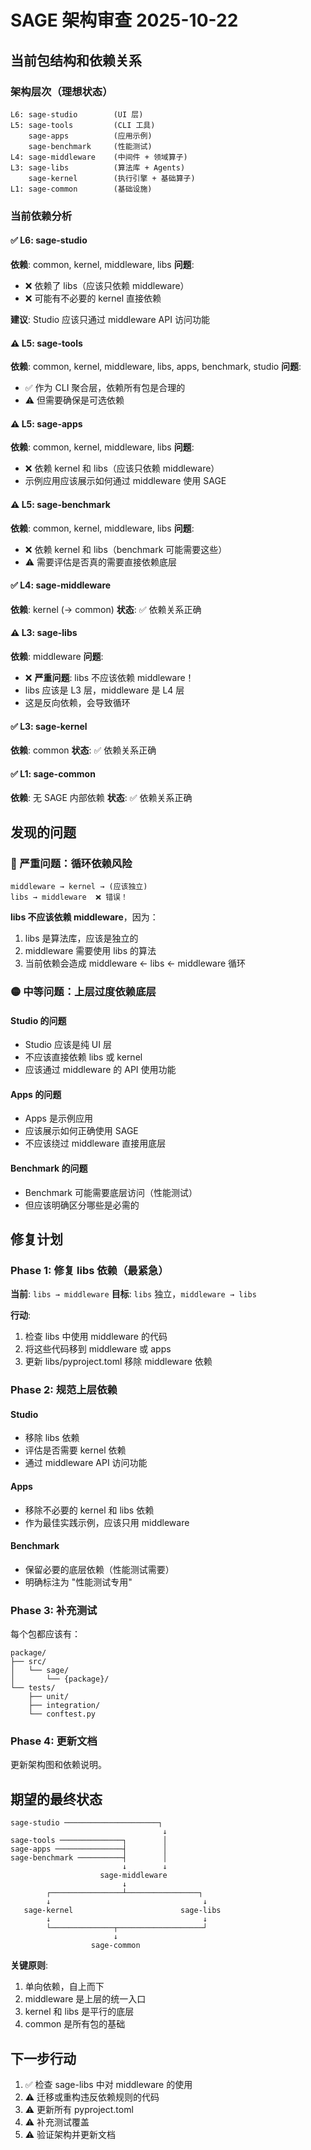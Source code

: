 # SAGE 架构审查 2025-10-22

## 当前包结构和依赖关系

### 架构层次（理想状态）

```
L6: sage-studio        (UI 层)
L5: sage-tools         (CLI 工具)
    sage-apps          (应用示例)
    sage-benchmark     (性能测试)
L4: sage-middleware    (中间件 + 领域算子)
L3: sage-libs          (算法库 + Agents)
    sage-kernel        (执行引擎 + 基础算子)
L1: sage-common        (基础设施)
```

### 当前依赖分析

#### ✅ L6: sage-studio
**依赖**: common, kernel, middleware, libs
**问题**: 
- ❌ 依赖了 libs（应该只依赖 middleware）
- ❌ 可能有不必要的 kernel 直接依赖

**建议**: Studio 应该只通过 middleware API 访问功能

#### ⚠️ L5: sage-tools
**依赖**: common, kernel, middleware, libs, apps, benchmark, studio
**问题**:
- ✅ 作为 CLI 聚合层，依赖所有包是合理的
- ⚠️ 但需要确保是可选依赖

#### ⚠️ L5: sage-apps  
**依赖**: common, kernel, middleware, libs
**问题**:
- ❌ 依赖 kernel 和 libs（应该只依赖 middleware）
- 示例应用应该展示如何通过 middleware 使用 SAGE

#### ⚠️ L5: sage-benchmark
**依赖**: common, kernel, middleware, libs
**问题**:
- ❌ 依赖 kernel 和 libs（benchmark 可能需要这些）
- ⚠️ 需要评估是否真的需要直接依赖底层

#### ✅ L4: sage-middleware
**依赖**: kernel (→ common)
**状态**: ✅ 依赖关系正确

#### ⚠️ L3: sage-libs
**依赖**: middleware
**问题**:
- ❌ **严重问题**: libs 不应该依赖 middleware！
- libs 应该是 L3 层，middleware 是 L4 层
- 这是反向依赖，会导致循环

#### ✅ L3: sage-kernel
**依赖**: common
**状态**: ✅ 依赖关系正确

#### ✅ L1: sage-common
**依赖**: 无 SAGE 内部依赖
**状态**: ✅ 依赖关系正确

## 发现的问题

### 🔴 严重问题：循环依赖风险

```
middleware → kernel → (应该独立)
libs → middleware  ❌ 错误！
```

**libs 不应该依赖 middleware**，因为：
1. libs 是算法库，应该是独立的
2. middleware 需要使用 libs 的算法
3. 当前依赖会造成 middleware ← libs ← middleware 循环

### 🟡 中等问题：上层过度依赖底层

#### Studio 的问题
- Studio 应该是纯 UI 层
- 不应该直接依赖 libs 或 kernel
- 应该通过 middleware 的 API 使用功能

#### Apps 的问题  
- Apps 是示例应用
- 应该展示如何正确使用 SAGE
- 不应该绕过 middleware 直接用底层

#### Benchmark 的问题
- Benchmark 可能需要底层访问（性能测试）
- 但应该明确区分哪些是必需的

## 修复计划

### Phase 1: 修复 libs 依赖（最紧急）

**当前**: `libs → middleware`
**目标**: `libs` 独立，`middleware → libs`

**行动**:
1. 检查 libs 中使用 middleware 的代码
2. 将这些代码移到 middleware 或 apps
3. 更新 libs/pyproject.toml 移除 middleware 依赖

### Phase 2: 规范上层依赖

#### Studio
- 移除 libs 依赖
- 评估是否需要 kernel 依赖
- 通过 middleware API 访问功能

#### Apps  
- 移除不必要的 kernel 和 libs 依赖
- 作为最佳实践示例，应该只用 middleware

#### Benchmark
- 保留必要的底层依赖（性能测试需要）
- 明确标注为 "性能测试专用"

### Phase 3: 补充测试

每个包都应该有：
```
package/
├── src/
│   └── sage/
│       └── {package}/
└── tests/
    ├── unit/
    ├── integration/
    └── conftest.py
```

### Phase 4: 更新文档

更新架构图和依赖说明。

## 期望的最终状态

```
sage-studio ─────────────────────┐
                                  ↓
sage-tools ──────────────┐        │
sage-apps ───────────────┤        │
sage-benchmark ──────────┤        │
                         ↓        ↓
                    sage-middleware
                         ↓
        ┌────────────────┴────────────────┐
        ↓                                  ↓
   sage-kernel                        sage-libs
        ↓                                  ↓
        └──────────────┬───────────────────┘
                       ↓
                  sage-common
```

**关键原则**:
1. 单向依赖，自上而下
2. middleware 是上层的统一入口
3. kernel 和 libs 是平行的底层
4. common 是所有包的基础

## 下一步行动

1. ✅ 检查 sage-libs 中对 middleware 的使用
2. ⚠️ 迁移或重构违反依赖规则的代码
3. ⚠️ 更新所有 pyproject.toml
4. ⚠️ 补充测试覆盖
5. ⚠️ 验证架构并更新文档
